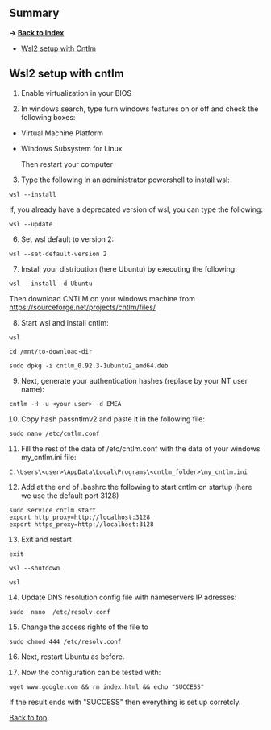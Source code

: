 ## Summary

**-> [Back to Index](./README.md)**

* [Wsl2 setup with Cntlm](#wsl2-setup-with-cntlm)

## Wsl2 setup with cntlm

1. Enable virtualization in your BIOS

2. In windows search, type turn windows features on or off and check the following boxes:

* Virtual Machine Platform
* Windows Subsystem for Linux

  Then restart your computer

3. Type the following in an administrator powershell to install wsl:

```
wsl --install
```

If, you already have a deprecated version of wsl, you can type the following:

```
wsl --update
```

6. Set wsl default to version 2:

```
wsl --set-default-version 2
```

7. Install your distribution (here Ubuntu) by executing the following:

```
wsl --install -d Ubuntu
```

Then download CNTLM on your windows machine from https://sourceforge.net/projects/cntlm/files/

8. Start wsl and install cntlm:

```
wsl
```
```
cd /mnt/to-download-dir
```
```
sudo dpkg -i cntlm_0.92.3-1ubuntu2_amd64.deb
```

9. Next, generate your authentication hashes (replace <your user> by your NT user name):

```
cntlm -H -u <your user> -d EMEA
```

10. Copy hash passntlmv2 and paste it in the following file:

```
sudo nano /etc/cntlm.conf
```

11. Fill the rest of the data of /etc/cntlm.conf with the data of your windows my_cntlm.ini file:

```
C:\Users\<user>\AppData\Local\Programs\<cntlm_folder>\my_cntlm.ini
```

12. Add at the end of .bashrc the following to start cntlm on startup (here we use the default port 3128)

```
sudo service cntlm start
export http_proxy=http://localhost:3128
export https_proxy=http://localhost:3128
```

13. Exit and restart

```
exit
```
```
wsl --shutdown
```
```
wsl
```

14. Update DNS resolution config file with nameservers IP adresses: 

```
sudo  nano  /etc/resolv.conf
```

15. Change the access rights of the file to

```
sudo chmod 444 /etc/resolv.conf
```

16. Next, restart Ubuntu as before.

17. Now the configuration can be tested with:

```
wget www.google.com && rm index.html && echo "SUCCESS"
```

If the result ends with "SUCCESS" then everything is set up corretcly.

[Back to top](#summary)